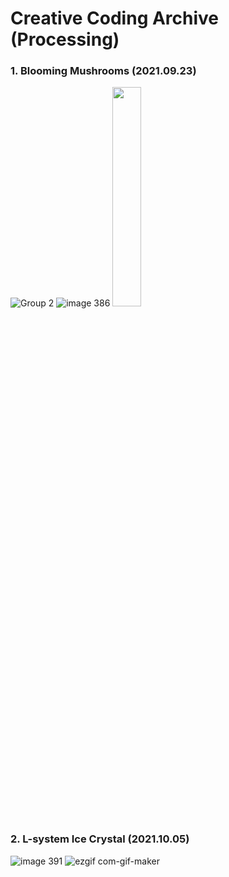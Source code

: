 # Creative Coding Archive (Processing)

### 1. Blooming Mushrooms (2021.09.23)  

![Group 2](https://user-images.githubusercontent.com/49463954/135953438-364d1d87-72c2-44e1-a0ff-496817cc084d.png)
![image 386](https://user-images.githubusercontent.com/49463954/135953486-6fe5d1f7-e810-4099-b531-8b34d1167e0e.png)
<image src = "https://user-images.githubusercontent.com/49463954/135954427-d8aae34a-5a2d-439a-922c-6755fcdae38e.gif" width="30%" height="30%">

### 2. L-system Ice Crystal (2021.10.05)  

![image 391](https://user-images.githubusercontent.com/49463954/135953488-05229b05-3fe2-4ef1-836c-b4ae2316cfb6.png)
![ezgif com-gif-maker](https://user-images.githubusercontent.com/49463954/135954265-78fe0b2b-af7b-4bc9-ac1b-8f113290b1be.gif)


